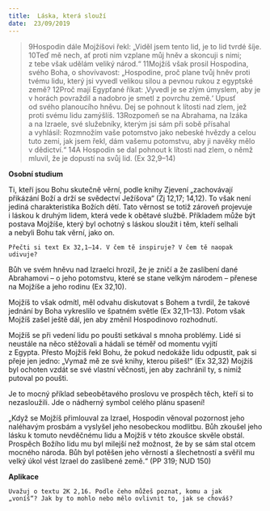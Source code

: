 ```yaml
---
title:  Láska, která slouží
date:  23/09/2019
---
```


> <p></p>
> 9Hospodin dále Mojžíšovi řekl: „Viděl jsem tento lid, je to lid tvrdé šíje. 10Teď mě nech, ať proti nim vzplane můj hněv a skoncuji s nimi; z tebe však udělám veliký národ.“ 11Mojžíš však prosil Hospodina, svého Boha, o shovívavost: „Hospodine, proč plane tvůj hněv proti tvému lidu, který jsi vyvedl velikou silou a pevnou rukou z egyptské země? 12Proč mají Egypťané říkat: ‚Vyvedl je se zlým úmyslem, aby je v horách povraždil a nadobro je smetl z povrchu země.‘ Upusť od svého planoucího hněvu. Dej se pohnout k lítosti nad zlem, jež proti svému lidu zamýšlíš. 13Rozpomeň se na Abrahama, na Izáka a na Izraele, své služebníky, kterým jsi sám při sobě přísahal a vyhlásil: Rozmnožím vaše potomstvo jako nebeské hvězdy a celou tuto zemi, jak jsem řekl, dám vašemu potomstvu, aby ji navěky mělo v dědictví.“ 14A Hospodin se dal pohnout k lítosti nad zlem, o němž mluvil, že je dopustí na svůj lid. (Ex 32,9–14)

**Osobní studium**

Ti, kteří jsou Bohu skutečně věrní, podle knihy Zjevení „zachovávají přikázání Boží a drží se svědectví Ježíšova“ (Zj 12,17; 14,12). To však není jediná charakteristika Božích dětí. Tato věrnost se totiž zároveň projevuje i láskou k druhým lidem, která vede k obětavé službě.  Příkladem může být postava Mojžíše, který byl ochotný s láskou sloužit i těm, kteří selhali a nebyli Bohu tak věrní, jako on.

`Přečti si text Ex 32,1–14. V čem tě inspiruje? V čem tě naopak udivuje?`

Bůh ve svém hněvu nad Izraelci hrozil, že je zničí a že zaslíbení dané Abrahamovi – o jeho potomstvu, které se stane velkým národem – přenese na Mojžíše a jeho rodinu (Ex 32,10).

Mojžíš to však odmítl, měl odvahu diskuto­vat s Bohem a tvrdil, že takové jednání by Bo­ha vykreslilo ve špatném světle ­(Ex 32,11–13).­ Potom však Mojžíš zašel ještě dál, jen aby změnil Hospodinovo rozhodnutí.

Mojžíš se při vedení lidu po poušti setkával s mnoha problémy. Lidé si neustále na něco stěžovali a hádali se téměř od momentu vyjití z Egypta. Přesto Mojžíš řekl Bohu, že pokud nedokáže lidu odpustit, pak si přeje jen jedno: „Vymaž mě ze své knihy, kterou píšeš!“ (Ex 32,32) Mojžíš byl ochoten vzdát se své vlastní věčnosti, jen aby zachránil ty, s nimiž putoval po poušti.

Je to mocný příklad sebeobětavého proslovu ve prospěch těch, kteří si to nezasloužili. Jde o nádherný symbol celého plánu spasení!

„Když se Mojžíš přimlouval za Izrael, Hospodin věnoval pozornost jeho naléhavým prosbám a vyslyšel jeho nesobeckou modlitbu. Bůh zkoušel jeho lásku k tomuto nevděčnému lidu a Mojžíš v této zkoušce skvěle obstál. Prospěch Božího lidu mu byl milejší než možnost, že by se sám stal otcem mocného národa. Bůh byl potěšen jeho věrností a šlechetností a svěřil mu velký úkol vést Izrael do zaslíbené země.“ (PP 319; NUD 150)

**Aplikace**

`Uvažuj o textu 2K 2,16. Podle čeho můžeš poznat, komu a jak „voníš“? Jak by to mohlo nebo mělo ovlivnit to, jak se chováš?`